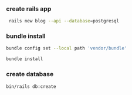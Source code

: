 ### create rails app
```sh
 rails new blog --api --database=postgresql
```

### bundle install
```sh
bundle config set --local path 'vendor/bundle'            

bundle install
```

### create database
```sh
bin/rails db:create
```


